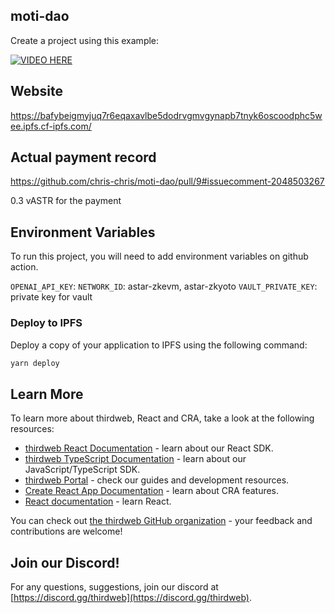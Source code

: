## moti-dao

Create a project using this example:

[![VIDEO HERE](https://img.youtube.com/vi/xESaZOBV9ag/0.jpg)](https://www.youtube.com/watch?v=xESaZOBV9ag)


## Website

https://bafybeigmyjuq7r6eqaxavlbe5dodrvgmvgynapb7tnyk6oscoodphc5wee.ipfs.cf-ipfs.com/

## Actual payment record

https://github.com/chris-chris/moti-dao/pull/9#issuecomment-2048503267

0.3 vASTR for the payment

## Environment Variables

To run this project, you will need to add environment variables on github action.

`OPENAI_API_KEY`: 
`NETWORK_ID`: astar-zkevm, astar-zkyoto
`VAULT_PRIVATE_KEY`: private key for vault

### Deploy to IPFS

Deploy a copy of your application to IPFS using the following command:

```bash
yarn deploy
```

## Learn More

To learn more about thirdweb, React and CRA, take a look at the following resources:

- [thirdweb React Documentation](https://docs.thirdweb.com/react) - learn about our React SDK.
- [thirdweb TypeScript Documentation](https://docs.thirdweb.com/react) - learn about our JavaScript/TypeScript SDK.
- [thirdweb Portal](https://docs.thirdweb.com/react) - check our guides and development resources.
- [Create React App Documentation](https://facebook.github.io/create-react-app/docs/getting-started) - learn about CRA features.
- [React documentation](https://reactjs.org/) - learn React.

You can check out [the thirdweb GitHub organization](https://github.com/thirdweb-dev) - your feedback and contributions are welcome!

## Join our Discord!

For any questions, suggestions, join our discord at [https://discord.gg/thirdweb](https://discord.gg/thirdweb).
